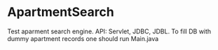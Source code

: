 # ApartmentSearch
Test aparment search engine.
API: Servlet, JDBC, JDBL.
To fill DB with dummy apartment records one should run Main.java
